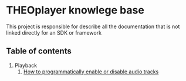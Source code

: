 # THEOplayer knowlege base

This project is responsible for describe all the documentation that is not linked directly for an SDK or framework

## Table of contents

1. Playback
   1. [How to programmatically enable or disable audio tracks](https://github.com/THEOplayer/knowlege-base/blob/master/how-to-guides/playback/tracks.md)
